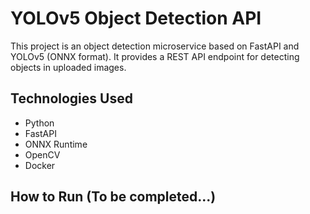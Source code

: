 # YOLOv5 Object Detection API

This project is an object detection microservice based on FastAPI and YOLOv5 (ONNX format). It provides a REST API endpoint for detecting objects in uploaded images.

## Technologies Used

- Python
- FastAPI
- ONNX Runtime
- OpenCV
- Docker

## How to Run (To be completed...)


